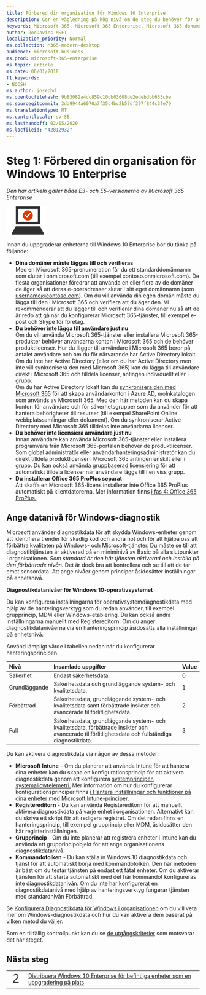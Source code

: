 ```yaml
---
title: Förbered din organisation för Windows 10 Enterprise
description: Ger en vägledning på hög nivå om de steg du behöver för att distribuera Windows 10 Enterprise på datorer som en del av Microsoft 365 Enterprise.
keywords: Microsoft 365, Microsoft 365 Enterprise, Microsoft 365 dokumentation, Windows 10 Enterprise, distribution
author: JoeDavies-MSFT
localization_priority: Normal
ms.collection: M365-modern-desktop
audience: microsoft-business
ms.prod: microsoft-365-enterprise
ms.topic: article
ms.date: 06/01/2018
f1.keywords:
- NOCSH
ms.author: josephd
ms.openlocfilehash: 9b83082a4dc859c10db03608de2edebdbb633cbe
ms.sourcegitcommit: 3dd9944a6070a7f35c4bc2b57df397f844c3fe79
ms.translationtype: MT
ms.contentlocale: sv-SE
ms.lasthandoff: 02/15/2020
ms.locfileid: "42812932"
---
```

# <a name="step-1-prepare-your-organization-for-windows-10-enterprise"></a>Steg 1: Förbered din organisation för Windows 10 Enterprise

*Den här artikeln gäller både E3- och E5-versionerna av Microsoft 365 Enterprise*

![Fas 3: Windows 10 Enterprise](../media/deploy-foundation-infrastructure/win10enterprise_icon-small.png)

Innan du uppgraderar enheterna till Windows 10 Enterprise bör du tänka på följande:

- **Dina domäner måste läggas till och verifieras** <br>
  Med en Microsoft 365-prenumeration får du ett standarddomännamn som slutar i onmicrosoft.com (till exempel contoso.onmicrosoft.com). De flesta organisationer föredrar att använda en eller flera av de domäner de äger så att deras e-postadresser slutar i sitt eget domännamn (som username@contoso.com). Om du vill använda din egen domän måste du lägga till den i Microsoft 365 och verifiera att du äger den. Vi rekommenderar att du lägger till och verifierar dina domäner nu så att de är redo att gå när du konfigurerar Microsoft 365-tjänster, till exempel e-post och Skype för företag.
- **Du behöver inte lägga till användare just nu** <br>
  Om du vill använda Microsoft 365-tjänster eller installera Microsoft 365-produkter behöver användarna konton i Microsoft 365 och de behöver produktlicenser. Hur du lägger till användare i Microsoft 365 beror på antalet användare och om du för närvarande har Active Directory lokalt. Om du inte har Active Directory (eller om du har Active Directory men inte vill synkronisera den med Microsoft 365) kan du lägga till användare direkt i Microsoft 365 och tilldela licenser, antingen individuellt eller i grupp. <br>
  Om du har Active Directory lokalt kan du [synkronisera den med Microsoft 365](identity-add-user-accounts.md#identity-sync) för att skapa användarkonton i Azure AD, molnkatalogen som används av Microsoft 365. Med den här metoden kan du skapa konton för användare och för säkerhetsgrupper som du använder för att hantera behörigheter till resurser (till exempel SharePoint Online webbplatssamlingar eller dokument). Om du synkroniserar Active Directory med Microsoft 365 tilldelas inte användarna licenser.
- **Du behöver inte licensiera användare just nu** <br>
  Innan användare kan använda Microsoft 365-tjänster eller installera programvara från Microsoft 365-portalen behöver de produktlicenser. Som global administratör eller användarhanteringsadministratör kan du direkt tilldela produktlicenser i Microsoft 365 antingen enskilt eller i grupp. Du kan också använda [gruppbaserad licensiering](identity-use-group-management.md#identity-group-license) för att automatiskt tilldela licenser när användare läggs till i en viss grupp. 
- **Du installerar Office 365 ProPlus separat** <br>
  Att skaffa en Microsoft 365-licens installerar inte Office 365 ProPlus automatiskt på klientdatorerna. Mer information finns [i fas 4: Office 365 ProPlus.](office365proplus-infrastructure.md) 

## <a name="set-windows-diagnostics-data-level"></a>Ange datanivå för Windows-diagnostik

Microsoft använder diagnostikdata för att skydda Windows-enheter genom att identifiera trender för skadlig kod och andra hot och för att hjälpa oss att förbättra kvaliteten på Windows- och Microsoft-tjänster. Du måste se till att diagnostiktjänsten är aktiverad på en miniminivå av Basic på alla slutpunkter i organisationen. *Som standard är den här tjänsten aktiverad och inställd på den förbättrade nivån.* Det är dock bra att kontrollera och se till att de tar emot sensordata. Att ange nivåer genom principer åsidosätter inställningar på enhetsnivå. 

**Diagnostikdatanivåer för Windows 10-operativsystemet**

Du kan konfigurera inställningarna för operativsystemdiagnostikdata med hjälp av de hanteringsverktyg som du redan använder, till exempel grupprincip, MDM eller Windows-etablering. Du kan också ändra inställningarna manuellt med Registereditorn. Om du anger diagnostikdatanivåerna via en hanteringsprincip åsidosätts alla inställningar på enhetsnivå.

Använd lämpligt värde i tabellen nedan när du konfigurerar hanteringsprincipen.

| Nivå | Insamlade uppgifter | Value |
|:--- |:--- |:--- |
| Säkerhet | Endast säkerhetsdata. | 0 |
| Grundläggande | Säkerhetsdata och grundläggande system- och kvalitetsdata. | 1 |
| Förbättrad | Säkerhetsdata, grundläggande system- och kvalitetsdata samt förbättrade insikter och avancerade tillförlitlighetsdata. | 2 |
| Full | Säkerhetsdata, grundläggande system- och kvalitetsdata, förbättrade insikter och avancerade tillförlitlighetsdata och fullständiga diagnostikdata. | 3 |

Du kan aktivera diagnostikdata via någon av dessa metoder:

* **Microsoft Intune** – Om du planerar att använda Intune för att hantera dina enheter kan du skapa en konfigurationsprincip för att aktivera diagnostikdata genom att konfigurera <a href="https://docs.microsoft.com/windows/client-management/mdm/policy-csp-system#system-allowtelemetry" target="blank">systemprincipen systemallowtelemetri.</a> Mer information om hur du konfigurerar konfigurationsprinciper finns [i Hantera inställningar och funktioner på dina enheter med Microsoft Intune-principer](https://aka.ms/intuneconfigpolicies).
* **Registereditorn** - Du kan använda Registereditorn för att manuellt aktivera diagnostikdata på varje enhet i organisationen. Alternativt kan du skriva ett skript för att redigera registret. Om det redan finns en hanteringsprincip, till exempel grupprincip eller MDM, åsidosätter den här registerinställningen.
* **Grupprincip** - Om du inte planerar att registrera enheter i Intune kan du använda ett grupprincipobjekt för att ange organisationens diagnostikdatanivå.
* **Kommandotolken** - Du kan ställa in Windows 10 diagnostikdata och tjänst för att automatiskt börja med kommandotolken. Den här metoden är bäst om du testar tjänsten på endast ett fåtal enheter. Om du aktiverar tjänsten för att starta automatiskt med det här kommandot konfigureras inte diagnostikdatanivån. Om du inte har konfigurerat en diagnostikdatanivå med hjälp av hanteringsverktyg fungerar tjänsten med standardnivån Förbättrad.

Se [Konfigurera Diagnostikdata för Windows i organisationen](https://docs.microsoft.com/windows/configuration/configure-windows-diagnostic-data-in-your-organization) om du vill veta mer om Windows-diagnostikdata och hur du kan aktivera dem baserat på vilken metod du väljer.

Som en tillfällig kontrollpunkt kan du se [de utgångskriterier](windows10-exit-criteria.md#crit-windows10-step1) som motsvarar det här steget.

## <a name="next-step"></a>Nästa steg

|||
|:-------|:-----|
|![Steg 2](../media/stepnumbers/Step2.png)| [Distribuera Windows 10 Enterprise för befintliga enheter som en uppgradering på plats](windows10-deploy-inplaceupgrade.md) |






